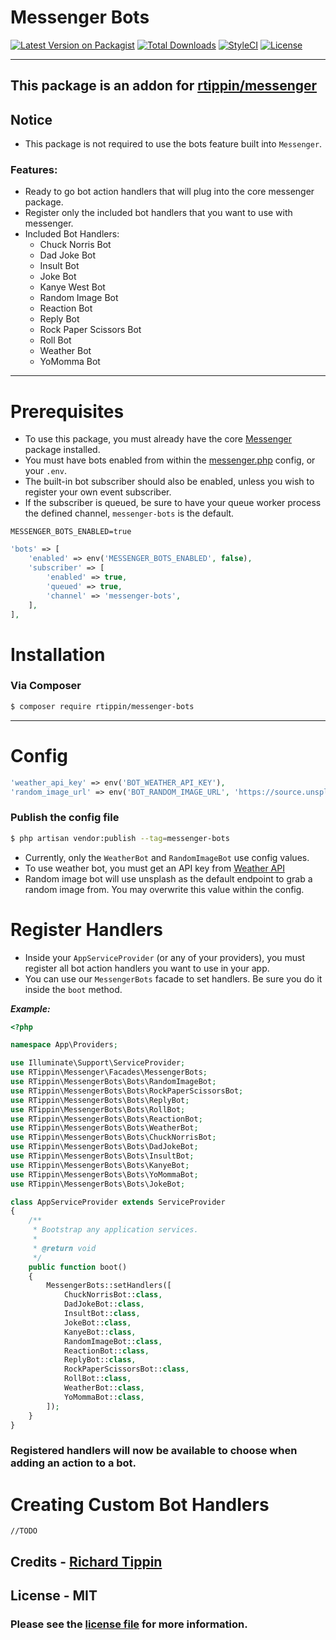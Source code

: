 # Messenger Bots

[![Latest Version on Packagist][ico-version]][link-packagist]
[![Total Downloads][ico-downloads]][link-downloads]
[![StyleCI][ico-styleci]][link-styleci]
[![License][ico-license]][link-license]

---

## This package is an addon for [rtippin/messenger][link-messenger]

## Notice
- This package is not required to use the bots feature built into `Messenger`.

### Features:
- Ready to go bot action handlers that will plug into the core messenger package.
- Register only the included bot handlers that you want to use with messenger.
- Included Bot Handlers:
  - Chuck Norris Bot
  - Dad Joke Bot
  - Insult Bot
  - Joke Bot
  - Kanye West Bot
  - Random Image Bot
  - Reaction Bot
  - Reply Bot
  - Rock Paper Scissors Bot
  - Roll Bot
  - Weather Bot
  - YoMomma Bot

---

# Prerequisites
- To use this package, you must already have the core [Messenger][link-messenger] package installed.
- You must have bots enabled from within the [messenger.php][link-messenger-config] config, or your `.env`.
- The built-in bot subscriber should also be enabled, unless you wish to register your own event subscriber.
- If the subscriber is queued, be sure to have your queue worker process the defined channel, `messenger-bots` is the default.

```dotenv
MESSENGER_BOTS_ENABLED=true
```
```php
'bots' => [
    'enabled' => env('MESSENGER_BOTS_ENABLED', false),
    'subscriber' => [
        'enabled' => true,
        'queued' => true,
        'channel' => 'messenger-bots',
    ],
],
```

# Installation

### Via Composer

``` bash
$ composer require rtippin/messenger-bots
```

---

# Config

```php
'weather_api_key' => env('BOT_WEATHER_API_KEY'),
'random_image_url' => env('BOT_RANDOM_IMAGE_URL', 'https://source.unsplash.com/random'),
```

### Publish the config file

``` bash
$ php artisan vendor:publish --tag=messenger-bots
```

- Currently, only the `WeatherBot` and `RandomImageBot` use config values.
- To use weather bot, you must get an API key from [Weather API][link-weather-api]
- Random image bot will use unsplash as the default endpoint to grab a random image from. You may overwrite this value within the config.

# Register Handlers
- Inside your `AppServiceProvider` (or any of your providers), you must register all bot action handlers you want to use in your app.
- You can use our `MessengerBots` facade to set handlers. Be sure you do it inside the `boot` method.

***Example:***
```php
<?php

namespace App\Providers;

use Illuminate\Support\ServiceProvider;
use RTippin\Messenger\Facades\MessengerBots;
use RTippin\MessengerBots\Bots\RandomImageBot;
use RTippin\MessengerBots\Bots\RockPaperScissorsBot;
use RTippin\MessengerBots\Bots\ReplyBot;
use RTippin\MessengerBots\Bots\RollBot;
use RTippin\MessengerBots\Bots\ReactionBot;
use RTippin\MessengerBots\Bots\WeatherBot;
use RTippin\MessengerBots\Bots\ChuckNorrisBot;
use RTippin\MessengerBots\Bots\DadJokeBot;
use RTippin\MessengerBots\Bots\InsultBot;
use RTippin\MessengerBots\Bots\KanyeBot;
use RTippin\MessengerBots\Bots\YoMommaBot;
use RTippin\MessengerBots\Bots\JokeBot;

class AppServiceProvider extends ServiceProvider
{
    /**
     * Bootstrap any application services.
     *
     * @return void
     */
    public function boot()
    {
        MessengerBots::setHandlers([
            ChuckNorrisBot::class,
            DadJokeBot::class,
            InsultBot::class,
            JokeBot::class,
            KanyeBot::class,
            RandomImageBot::class,
            ReactionBot::class,
            ReplyBot::class,            
            RockPaperScissorsBot::class,
            RollBot::class,
            WeatherBot::class,
            YoMommaBot::class,
        ]);
    }
}
```

### Registered handlers will now be available to choose when adding an action to a bot.

# Creating Custom Bot Handlers

```
//TODO
```


## Credits - [Richard Tippin][link-author]

## License - MIT

### Please see the [license file](LICENSE.md) for more information.


[link-author]: https://github.com/rtippin
[ico-version]: https://img.shields.io/packagist/v/rtippin/messenger-bots.svg?style=plastic&cacheSeconds=3600
[ico-downloads]: https://img.shields.io/packagist/dt/rtippin/messenger-bots.svg?style=plastic&cacheSeconds=3600
[ico-styleci]: https://styleci.io/repos/371539005/shield?style=plastic&cacheSeconds=3600
[ico-license]: https://img.shields.io/github/license/RTippin/messenger-bots?style=plastic
[link-packagist]: https://packagist.org/packages/rtippin/messenger-bots
[link-downloads]: https://packagist.org/packages/rtippin/messenger-bots
[link-license]: https://packagist.org/packages/rtippin/messenger-bots
[link-styleci]: https://styleci.io/repos/371539005
[link-messenger]: https://github.com/RTippin/messenger
[link-messenger-config]: https://github.com/RTippin/messenger/blob/master/config/messenger.php
[link-weather-api]: https://www.weatherapi.com/
